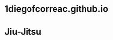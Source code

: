 # 1diegofcorreac.github.io

<html>
<body>
<h1>Jiu-Jitsu</h1>
  <img src="magazine.jpg”>
<p>Is a martial art and combat sport system that focuses on grappling and especially ground fighting. Brazilian jiu-jitsu was formed from Kodokan judo ground fighting (newaza) fundamentals that were taught by a number of individuals including Takeo Yano, Mitsuyo Maeda, Soshihiro Satake, and Isao Okano.
  
</body>
  
</html>

